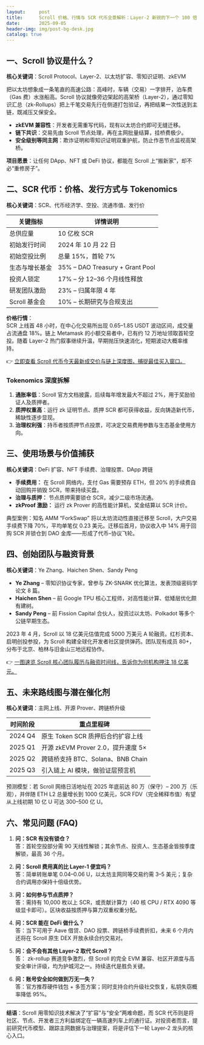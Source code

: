 ```yaml
---
layout:     post
title:      Scroll 价格、行情与 SCR 代币全景解析：Layer-2 新锐的下一个 100 倍？
date:       2025-09-05
header-img: img/post-bg-desk.jpg
catalog: true
---
```


## 一、Scroll 协议是什么？  
**核心关键词**：Scroll Protocol、Layer-2、以太坊扩容、零知识证明、zkEVM  

把以太坊想象成一条笔直的高速公路：高峰时，车辆（交易）一字排开，泊车费（Gas 费）水涨船高。Scroll 协议就像旁边架起的高架桥（Layer-2），通过零知识汇总（zk-Rollups）把上千笔交易先行在侧道打包验证，再把结果一次性送到主链，既减压又保安全。  

- **zkEVM 兼容性**：开发者无需重写代码，现有以太坊合约即可无缝迁移。  
- **链下共识**：交易先由 Scroll 节点处理，再在主网批量结算，挂桥费极少。  
- **安全级别等同主网**：欺诈证明和零知识证明双重护航，防止作恶节点监视高架桥。  

**项目愿景**：让任何 DApp、NFT 或 DeFi 协议，都能在 Scroll 上“搬新家”，却不必“重修房子”。  

## 二、SCR 代币：价格、发行方式与 Tokenomics  
**核心关键词**：SCR、代币经济学、空投、流通市值、发行价  

| 关键指标        | 详情说明                        |
|----------------|---------------------------------|
| 总供应量        | 10 亿枚 SCR                    |
| 初始发行时间    | 2024 年 10 月 22 日             |
| 初始空投比例    | 总量 15%，首轮 7%               |
| 生态与增长基金  | 35% – DAO Treasury + Grant Pool |
| 投资人锁定      | 17% – 分 12–36 个月线性释放      |
| 研发团队激励    | 23% – 归属年限 4 年              |
| Scroll 基金会   | 10% – 长期研究与合规支出         |

**价格行情**：  
SCR 上线首 48 小时，在中心化交易所出现 0.65–1.85 USDT 波动区间，成交量占流通盘 18%。链上 Metamask 的小额交易者中，已有约 12 万地址领取首轮空投。随着 Layer-2 热门叙事继续升温，早期抛压快速消化，短期波动大概率维持。

👉 [立即查看 Scroll 代币今天最新成交价与链上深度图，捕捉最佳买入窗口。](https://okxdog.com/)

### Tokenomics 深度拆解
1. **通胀率低**：Scroll 官方文档披露，后续每年增发最大不超过 2%，用于奖励验证人及质押者。  
2. **质押权重高**：运行 zk 证明节点、质押 SCR 都可获得收益，反向铸造新代币，稀缺性逐步显现。  
3. **治理权利强**：持币者按质押节点投票，可决定交易费用参数与生态基金使用方向。  

## 三、使用场景与价值捕获  
**核心关键词**：DeFi 扩容、NFT 手续费、治理投票、DApp 跨链  

- **手续费用：** 在 Scroll 网络内，支付 Gas 需要预存 ETH，但 20% 的手续费自动回购并销毁 SCR，带来持续买盘。  
- **治理与质押：** 节点质押需要锁仓 SCR，减少二级市场流通。  
- **zkProof 激励：** 运行 zk Prover 的高性能计算机，奖金结算以 SCR 计价。  

典型案例：知名 AMM “ForkSwap” 将以太坊流动性直接迁移至 Scroll，大户交易手续费下降 70%，平均单笔仅 0.23 美元。迁移后首月，协议收入中 14% 用于回购 SCR 并锁仓到 DAO 金库——形成了代币–协议飞轮。

## 四、创始团队与融资背景  
**核心关键词**：Ye Zhang、Haichen Shen、Sandy Peng  

- **Ye Zhang** – 零知识协议专家，曾参与 ZK-SNARK 优化算法，发表顶级密码学论文 8 篇。  
- **Haichen Shen** – 前 Google TPU 核心工程师，对高性能计算、低矮层优化颇有建树。  
- **Sandy Peng** – 前 Fission Capital 合伙人，投资过以太坊、Polkadot 等多个公链早期生态。  

2023 年 4 月，Scroll 以 18 亿美元估值完成 5000 万美元 A 轮融资。红杉资本、启明创投参投，为 Scroll 构建全球化开发者社区提供弹药。团队现有成员 80+，分布于北京、柏林与旧金山三地远程协作。

👉 [一图速览 Scroll 核心团队履历与融资时间线，告诉你为何机构押注 18 亿美元。](https://okxdog.com/)

## 五、未来路线图与潜在催化剂  
**核心关键词**：主网上线、开源 Prover、跨链桥升级  

| 时间阶段       | 重点里程碑                         |
|---------------|-----------------------------------|
| 2024 Q4        | 原生 Token SCR 质押后合约扩容上线   |
| 2025 Q1        | 开源 zkEVM Prover 2.0，提升速度 5× |
| 2025 Q2        | 跨链桥支持 BTC、Solana、BNB Chain   |
| 2025 Q3        | 引入链上 AI 模块，做验证层预言机    |

预测模型：若 Scroll 网络日活地址在 2025 年底前达 80 万（保守）– 200 万（乐观），并伴随 ETH L2 总量增长到 1000 亿美元，SCR FDV（完全稀释市值）有望从上线初期 10 亿 U 可达 300–500 亿 U。

## 六、常见问题 (FAQ)

1. **问：SCR 有没有锁仓？**  
   答：首轮空投部分需 90 天线性解锁；其余节点、投资人、生态基金皆按季度解锁，最高 36 个月。

2. **问：Scroll 费用真的比 Layer-1 便宜吗？**  
   答：简单转账单笔 0.04–0.06 U，以太坊主网同等交易约需 3–5 美元；复杂合约调用亦保持十倍级优势。

3. **问：如何参与节点质押？**  
   答：需持有 10,000 枚以上 SCR，或贡献计算力（40 核 CPU / RTX 4090 等级显卡即可）。区块收益按质押与算力双重权重分配。

4. **问：SCR 能在 DeFi 做什么？**  
   答：当下可用于 Aave 借贷、DAO 投票、跨链桥手续费折扣，未来 6 个月内还将在 Scroll 原生 DEX 开放永续合约交易对。

5. **问：会不会有其他 Layer-2 取代 Scroll？**  
   答： zk-rollup 赛道竞争激烈，但 Scroll 的完全 EVM 兼容、社区开源度与高安全审计评级，均为护城河之一。持续迭代是胜负关键。

6. **问：账号安全如何做到万无一失？**  
   答：官方推荐硬件钱包 + 多签方案；同时支持合约升级社交恢复，私钥失窃概率降低 95%。

---

**结语**：Scroll 用零知识技术解决了“扩容”与“安全”两难命题，而 SCR 代币则是将社区、节点、开发者三方利益绑定在一辆高速列车上的通行证。对投资者而言，提前研究代币模型、跟踪主网数据与治理提案，将是评估下一轮 Layer-2 龙头的核心入口。
